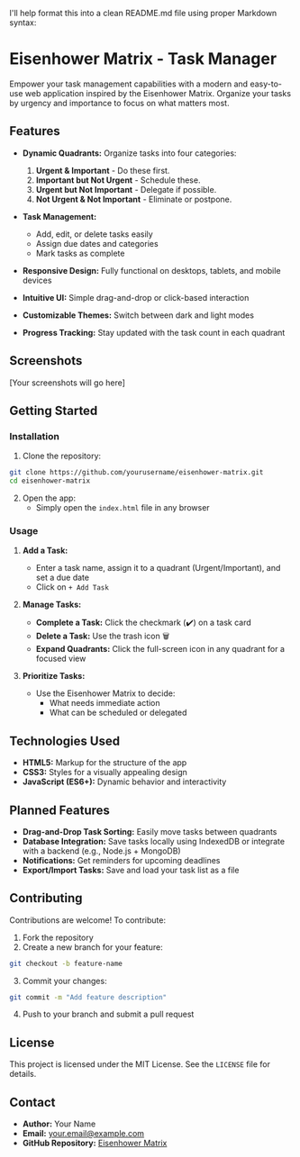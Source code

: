 I'll help format this into a clean README.md file using proper Markdown syntax:

# Eisenhower Matrix - Task Manager

Empower your task management capabilities with a modern and easy-to-use web application inspired by the Eisenhower Matrix. Organize your tasks by urgency and importance to focus on what matters most.

## Features

-   **Dynamic Quadrants:** Organize tasks into four categories:

    1. **Urgent & Important** - Do these first.
    2. **Important but Not Urgent** - Schedule these.
    3. **Urgent but Not Important** - Delegate if possible.
    4. **Not Urgent & Not Important** - Eliminate or postpone.

-   **Task Management:**

    -   Add, edit, or delete tasks easily
    -   Assign due dates and categories
    -   Mark tasks as complete

-   **Responsive Design:** Fully functional on desktops, tablets, and mobile devices

-   **Intuitive UI:** Simple drag-and-drop or click-based interaction

-   **Customizable Themes:** Switch between dark and light modes

-   **Progress Tracking:** Stay updated with the task count in each quadrant

## Screenshots

[Your screenshots will go here]

## Getting Started

### Installation

1. Clone the repository:

```bash
git clone https://github.com/yourusername/eisenhower-matrix.git
cd eisenhower-matrix
```

2. Open the app:
    - Simply open the `index.html` file in any browser

### Usage

1. **Add a Task:**

    - Enter a task name, assign it to a quadrant (Urgent/Important), and set a due date
    - Click on `+ Add Task`

2. **Manage Tasks:**

    - **Complete a Task:** Click the checkmark (✔️) on a task card
    - **Delete a Task:** Use the trash icon 🗑️
    - **Expand Quadrants:** Click the full-screen icon in any quadrant for a focused view

3. **Prioritize Tasks:**
    - Use the Eisenhower Matrix to decide:
        - What needs immediate action
        - What can be scheduled or delegated

## Technologies Used

-   **HTML5:** Markup for the structure of the app
-   **CSS3:** Styles for a visually appealing design
-   **JavaScript (ES6+):** Dynamic behavior and interactivity

## Planned Features

-   **Drag-and-Drop Task Sorting:** Easily move tasks between quadrants
-   **Database Integration:** Save tasks locally using IndexedDB or integrate with a backend (e.g., Node.js + MongoDB)
-   **Notifications:** Get reminders for upcoming deadlines
-   **Export/Import Tasks:** Save and load your task list as a file

## Contributing

Contributions are welcome! To contribute:

1. Fork the repository
2. Create a new branch for your feature:

```bash
git checkout -b feature-name
```

3. Commit your changes:

```bash
git commit -m "Add feature description"
```

4. Push to your branch and submit a pull request

## License

This project is licensed under the MIT License. See the `LICENSE` file for details.

## Contact

-   **Author:** Your Name
-   **Email:** your.email@example.com
-   **GitHub Repository:** [Eisenhower Matrix](https://github.com/yourusername/eisenhower-matrix)
